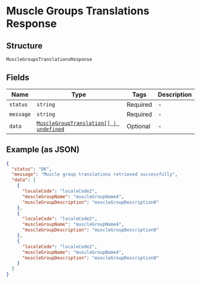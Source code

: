 
# Muscle Groups Translations Response

## Structure

`MuscleGroupsTranslationsResponse`

## Fields

| Name | Type | Tags | Description |
|  --- | --- | --- | --- |
| `status` | `string` | Required | - |
| `message` | `string` | Required | - |
| `data` | [`MuscleGroupTranslation[] \| undefined`](../../doc/models/muscle-group-translation.md) | Optional | - |

## Example (as JSON)

```json
{
  "status": "OK",
  "message": "Muscle group translations retrieved successfully",
  "data": [
    {
      "localeCode": "localeCode2",
      "muscleGroupName": "muscleGroupName4",
      "muscleGroupDescription": "muscleGroupDescription0"
    },
    {
      "localeCode": "localeCode2",
      "muscleGroupName": "muscleGroupName4",
      "muscleGroupDescription": "muscleGroupDescription0"
    },
    {
      "localeCode": "localeCode2",
      "muscleGroupName": "muscleGroupName4",
      "muscleGroupDescription": "muscleGroupDescription0"
    }
  ]
}
```

